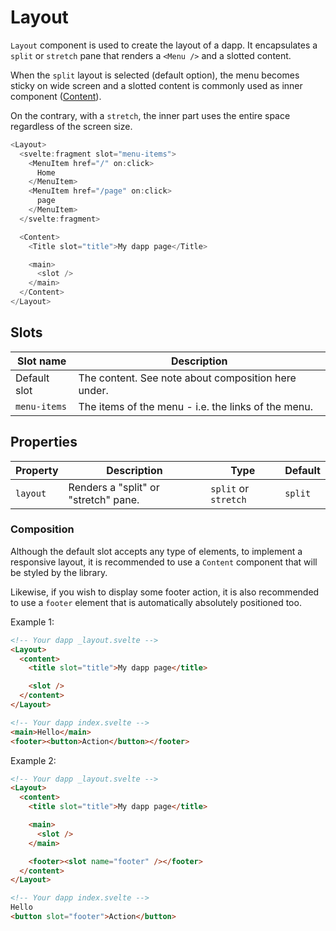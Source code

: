 # Layout

`Layout` component is used to create the layout of a dapp. It encapsulates a `split` or `stretch` pane that renders a `<Menu />` and a slotted content.

When the `split` layout is selected (default option), the menu becomes sticky on wide screen and a slotted content is commonly used as inner component ([Content](/components/content)).

On the contrary, with a `stretch`, the inner part uses the entire space regardless of the screen size.

```javascript
<Layout>
  <svelte:fragment slot="menu-items">
    <MenuItem href="/" on:click>
      Home
    </MenuItem>
    <MenuItem href="/page" on:click>
      page
    </MenuItem>
  </svelte:fragment>

  <Content>
    <Title slot="title">My dapp page</Title>

    <main>
      <slot />
    </main>
  </Content>
</Layout>
```

## Slots

| Slot name    | Description                                         |
| ------------ | --------------------------------------------------- |
| Default slot | The content. See note about composition here under. |
| `menu-items` | The items of the menu - i.e. the links of the menu. |

## Properties

| Property | Description                          | Type                 | Default |
| -------- | ------------------------------------ | -------------------- | ------- |
| `layout` | Renders a "split" or "stretch" pane. | `split` or `stretch` | `split` |

### Composition

Although the default slot accepts any type of elements, to implement a responsive layout, it is recommended to use a `Content` component that will be styled by the library.

Likewise, if you wish to display some footer action, it is also recommended to use a `footer` element that is automatically absolutely positioned too.

Example 1:

```html
<!-- Your dapp _layout.svelte -->
<Layout>
  <content>
    <title slot="title">My dapp page</title>

    <slot />
  </content>
</Layout>

<!-- Your dapp index.svelte -->
<main>Hello</main>
<footer><button>Action</button></footer>
```

Example 2:

```html
<!-- Your dapp _layout.svelte -->
<Layout>
  <content>
    <title slot="title">My dapp page</title>

    <main>
      <slot />
    </main>

    <footer><slot name="footer" /></footer>
  </content>
</Layout>

<!-- Your dapp index.svelte -->
Hello
<button slot="footer">Action</button>
```
